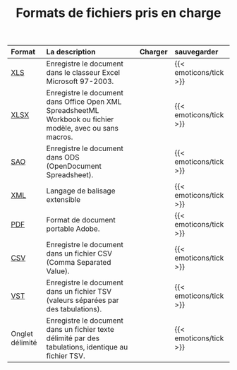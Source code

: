 ﻿---
title: Formats de fichiers pris en charge
type: docs
weight: 60
url: /fr/jasperreports/supported-file-formats/
---
|**Format**|**La description**|**Charger**|**sauvegarder**|
|:- |:- |:- |:- |
|[XLS](https://docs.fileformat.com/spreadsheet/xls/)|Enregistre le document dans le classeur Excel Microsoft 97-2003.||{{< emoticons/tick >}}|
|[XLSX](https://docs.fileformat.com/spreadsheet/xlsx/)|Enregistre le document dans Office Open XML SpreadsheetML Workbook ou fichier modèle, avec ou sans macros.||{{< emoticons/tick >}}|
|[SAO](https://docs.fileformat.com/spreadsheet/ods/)|Enregistre le document dans ODS (OpenDocument Spreadsheet).||{{< emoticons/tick >}}|
|[XML](https://docs.fileformat.com/web/xml/)|Langage de balisage extensible||{{< emoticons/tick >}}|
|[PDF](https://docs.fileformat.com/pdf/)|Format de document portable Adobe.||{{< emoticons/tick >}}|
|[CSV](https://docs.fileformat.com/spreadsheet/csv/)|Enregistre le document dans un fichier CSV (Comma Separated Value).||{{< emoticons/tick >}}|
|[VST](https://docs.fileformat.com/spreadsheet/tsv/)|Enregistre le document dans un fichier TSV (valeurs séparées par des tabulations).||{{< emoticons/tick >}}|
|Onglet délimité|Enregistre le document dans un fichier texte délimité par des tabulations, identique au fichier TSV.||{{< emoticons/tick >}}|
